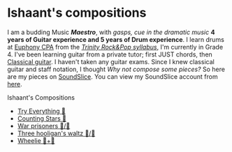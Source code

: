 Ishaant's compositions
======================

I am a budding Music **_Maestro_**, with _gasps, cue in the dramatic music_ 
**4 years of Guitar experience and 5 years of Drum experience**. I learn drums at [Euphony CPA](https://www.euphony.in/) from the [_Trinity Rock&Pop syllabus_](https://www.trinityrock.com/instruments/drums), I'm currently in Grade 4. I've been learning guitar from a private tutor; 
first JUST chords, then [Classical guitar](https://www.trinitycollege.com/qualifications/music/grade-exams). 
I haven't taken any guitar exams. Since I knew classical guitar and staff notation, I thought 
_Why not compose some pieces?_ So here are my pieces on [SoundSlice](https://www.soundslice.com). You can view my SoundSlice account from [here](https://www.soundslice.com/users/Ishaant/).

Ishaant's Compositions

*   [Try Everything 🥁](https://www.soundslice.com/slices/W7VCc/)
*   [Counting Stars 🥁](https://www.soundslice.com/slices/W9j2c/)
*   [War prisoners 🎹/🎸](https://www.soundslice.com/slices/lcklc/)
*   [Three hooligan's waltz 🎹/🎸](https://www.soundslice.com/slices/WSrYc/)
*   [Wheelie 🥁+🎸](https://www.soundslice.com/slices/1LmRc/)